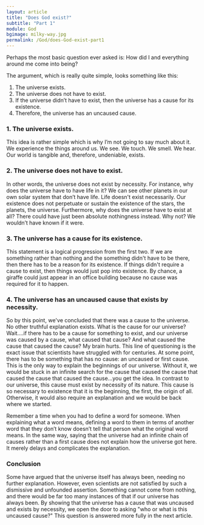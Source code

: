 ```yaml
---
layout: article
title: "Does God exist?"
subtitle: "Part 1"
module: God
bgimage: milky-way.jpg
permalink: /God/does-God-exist-part1
---
```


Perhaps the most basic question ever asked is: How did I and everything around me come into being?

The argument, which is really quite simple, looks something like this:

1. The universe exists.
2. The universe does not have to exist.
3. If the universe didn’t have to exist, then the universe has a cause for its existence.
4. Therefore, the universe has an uncaused cause.

### 1. The universe exists.
This idea is rather simple which is why I’m not going to say much about it. We experience the things around us. We see. We touch. We smell. We hear. Our world is tangible and, therefore, undeniable, exists.

### 2. The universe does not have to exist.
In other words, the universe does not exist by necessity. For instance, why does the universe have to have life in it? We can see other planets in our own solar system that don’t have life. Life doesn't exist necessarily. Our existence does not perpetuate or sustain the existence of the stars, the planets, the universe. Furthermore, why does the universe have to exist at all? There could have just been absolute nothingness instead. Why not? We wouldn’t have known if it were.

### 3. The universe has a cause for its existence.
This statement is a logical progression from the first two. If we are something rather than nothing and the something didn't have to be there, then there has to be a reason for its existence. If things didn't require a cause to exist, then things would just pop into existence. By chance, a giraffe could just appear in an office building because no cause was required for it to happen.

### 4. The universe has an uncaused cause that exists by necessity.
So by this point, we've concluded that there was a cause to the universe. No other truthful explanation exists. What is the cause for our universe? Wait....if there has to be a cause for something to exist, and our universe was caused by a cause, what caused that cause? And what caused the cause that caused the cause? My brain hurts. This line of questioning is the exact issue that scientists have struggled with for centuries. At some point, there has to be something that has no cause: an uncaused or first cause. This is the only way to explain the beginnings of our universe. Without it, we would be stuck in an infinite search for the cause that caused the cause that caused the cause that caused the cause...you get the idea. In contrast to our universe, this cause must exist by necessity of its nature. This cause is so necessary to existence that it is the beginning, the first, the origin of all. Otherwise, it would also require an explanation and we would be back where we started.

Remember a time when you had to define a word for someone. When explaining what a word means, defining a word to them in terms of another word that they don’t know doesn’t tell that person what the original word means. In the same way, saying that the universe had an infinite chain of causes rather than a first cause does not explain how the universe got here. It merely delays and complicates the explanation.

### Conclusion
Some have argued that the universe itself has always been, needing no further explanation. However, even scientists are not satisfied by such a dismissive and unfounded assertion. Something cannot come from nothing, and there would be far too many instances of that if our universe has always been. By showing that the universe has a cause that was uncaused and exists by necessity, we open the door to asking "who or what is this uncaused cause?" This question is answered more fully in the next article.
